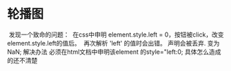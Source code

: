 ﻿# 轮播图
﻿ 发现一个致命的问题：
﻿ 在css中申明﻿ element.style.left = 0，按钮被click，改变element.style.left的值后。
﻿ 再次解析 'left' 的值时会出错。 声明会被丢弃. 变为NaN;
﻿解决办法 必须在html文档中申明该element 的style="left:0;
﻿具体怎么造成的还不清楚
